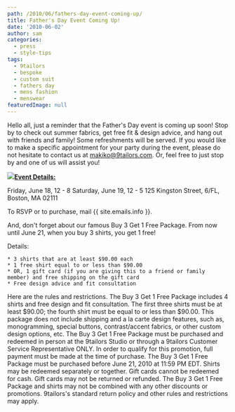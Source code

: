 ```yaml
---
path: /2010/06/fathers-day-event-coming-up/
title: Father's Day Event Coming Up!
date: '2010-06-02'
author: sam
categories:
  - press
  - style-tips
tags:
  - 9tailors
  - bespoke
  - custom suit
  - fathers day
  - mens fashion
  - menswear
featuredImage: null
---
```

Hello all, just a reminder that the Father's Day event is coming up soon! Stop by to check out summer fabrics, get free fit & design advice, and hang out with friends and family! Some refreshments will be served. If you would like to make a specific appointment for your party during the event, please do not hesitate to contact us at makiko@9tailors.com. Or, feel free to just stop by and one of us will assist you!

[![](http://3.bp.blogspot.com/_20LDsLnO2rk/TAZ-G-6rcvI/AAAAAAAAAHc/MOlGUSoKS_I/s320/fathersday_9tailors_20100507.jpg)**Event Details:**](http://3.bp.blogspot.com/_20LDsLnO2rk/TAZ-G-6rcvI/AAAAAAAAAHc/MOlGUSoKS_I/s1600/fathersday_9tailors_20100507.jpg)

Friday, June 18, 12 - 8 Saturday, June 19, 12 - 5 125 Kingston Street, 6/FL, Boston, MA 02111

To RSVP or to purchase, mail {{ site.emails.info }}.

 And, don't forget about our famous Buy 3 Get 1 Free Package. From now until June 21, when you buy 3 shirts, you get 1 free!

Details:

	* 3 shirts that are at least $90.00 each 
	* 1 free shirt equal to or less than $90.00
	* OR, 1 gift card (if you are giving this to a friend or family member) and free shipping on the gift card 
	* Free design advice and fit consultation

Here are the rules and restrictions. The Buy 3 Get 1 Free Package includes 4 shirts and free design and fit consultation. The first three shirts must be at least $90.00; the fourth shirt must be equal to or less than $90.00. This package does not include shipping and a la carte design features, such as, monogramming, special buttons, contrast/accent fabrics, or other custom design options, etc. The Buy 3 Get 1 Free Package must be purchased and redeemed in person at the 9tailors Studio or through a 9tailors Customer Service Representative ONLY. In order to qualify for this promotion, full payment must be made at the time of purchase. The Buy 3 Get 1 Free Package must be purchased before June 21, 2010 at 11:59 PM EDT. Shirts may be redeemed separately or together. Gift cards cannot be redeemed for cash. Gift cards may not be returned or refunded. The Buy 3 Get 1 Free Package and shirts may not be combined with any other discounts or promotions. 9tailors's standard return policy and other rules and restrictions may apply.